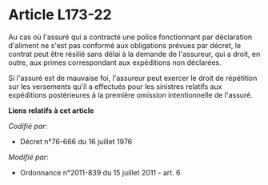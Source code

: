 # Article L173-22

Au cas où l'assuré qui a contracté une police fonctionnant par déclaration d'aliment ne s'est pas conformé aux obligations
prévues par décret, le contrat peut être résilié sans délai à la demande de l'assureur, qui a droit, en outre, aux primes
correspondant aux expéditions non déclarées.

Si l'assuré est de mauvaise foi, l'assureur peut exercer le droit de répétition sur les versements qu'il a effectués pour les
sinistres relatifs aux expéditions postérieures à la première omission intentionnelle de l'assuré.

**Liens relatifs à cet article**

_Codifié par_:

  - Décret n°76-666 du 16 juillet 1976

_Modifié par_:

  - Ordonnance n°2011-839 du 15 juillet 2011 - art. 6
